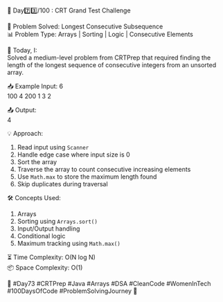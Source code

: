🚀 Day7️⃣3️⃣/100 : CRT Grand Test Challenge

🧩 Problem Solved: Longest Consecutive Subsequence  
📊 Problem Type: Arrays | Sorting | Logic | Consecutive Elements

📝 Today, I:  
Solved a medium-level problem from CRTPrep that required finding the length of the longest sequence of consecutive integers from an unsorted array.

📥 Example Input:
6  
100 4 200 1 3 2  

📤 Output:  
4  

💡 Approach:  
1. Read input using `Scanner`  
2. Handle edge case where input size is 0  
3. Sort the array  
4. Traverse the array to count consecutive increasing elements  
5. Use `Math.max` to store the maximum length found  
6. Skip duplicates during traversal  

🛠️ Concepts Used:  
1. Arrays  
2. Sorting using `Arrays.sort()`  
3. Input/Output handling  
4. Conditional logic  
5. Maximum tracking using `Math.max()`  

⏳ Time Complexity: O(N log N)  
📦 Space Complexity: O(1)  

🌱 #Day73 #CRTPrep #Java #Arrays #DSA #CleanCode #WomenInTech #100DaysOfCode #ProblemSolvingJourney 🚀
